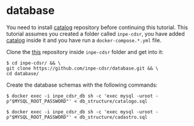 # database

You need to install [catalog](https://github.com/inpe-cdsr/catalog) repository before continuing this tutorial. This tutorial assumes you created a folder called `inpe-cdsr`, you have added [catalog](https://github.com/inpe-cdsr/catalog) inside it and you have run a `docker-compose.*.yml` file.

Clone the [this](https://github.com/inpe-cdsr/database) repository inside `inpe-cdsr` folder and get into it:

```
$ cd inpe-cdsr/ && \
git clone https://github.com/inpe-cdsr/database.git && \
cd database/
```

Create the database schemas with the following commands:

```
$ docker exec -i inpe_cdsr_db sh -c 'exec mysql -uroot -p"$MYSQL_ROOT_PASSWORD"' < db_structure/catalogo.sql

$ docker exec -i inpe_cdsr_db sh -c 'exec mysql -uroot -p"$MYSQL_ROOT_PASSWORD"' < db_structure/cadastro.sql
```
